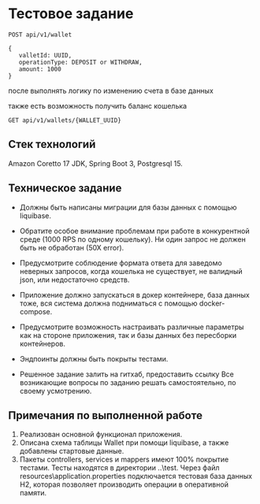 # Тестовое задание

```POST api/v1/wallet```
 ```
 {
    valletId: UUID,
    operationType: DEPOSIT or WITHDRAW,
    amount: 1000
 }
 ```

после выполнять логику по изменению счета в базе данных

также есть возможность получить баланс кошелька

``` GET api/v1/wallets/{WALLET_UUID} ```

## Стек технологий

Amazon Coretto 17 JDK, Spring Boot 3, Postgresql 15.

## Техническое задание

- Должны быть написаны миграции для базы данных с помощью liquibase.


- Обратите особое внимание проблемам при работе в конкурентной среде (1000 RPS по
одному кошельку). Ни один запрос не должен быть не обработан (50Х error).


- Предусмотрите соблюдение формата ответа для заведомо неверных запросов, когда
кошелька не существует, не валидный json, или недостаточно средств.


- Приложение должно запускаться в докер контейнере, база данных тоже, вся система
должна подниматься с помощью docker-compose.


- Предусмотрите возможность настраивать различные параметры как на стороне
приложения, так и базы данных без пересборки контейнеров.


- Эндпоинты должны быть покрыты тестами.


- Решенное задание залить на гитхаб, предоставить ссылку
Все возникающие вопросы по заданию решать самостоятельно, по своему
усмотрению.

## Примечания по выполненной работе

1. Реализован основной функционал приложения.
2. Описана схема таблицы Wallet при помощи liquibase, а также добавлены стартовые данные.
3. Пакеты controllers, services и mappers имеют 100% покрытие тестами. Тесты находятся в директории ..\test\. Через файл resources\application.properties подключается тестовая база данных H2, которая позволяет производить операции в оперативной памяти.